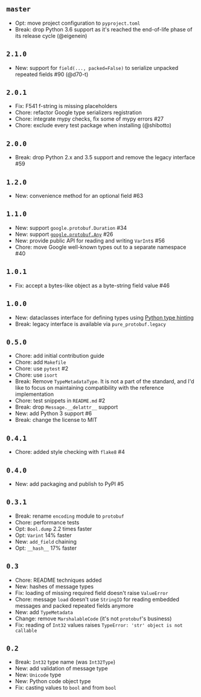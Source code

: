 ## `master`

- Opt: move project configuration to `pyproject.toml`
- Break: drop Python 3.6 support as it's reached the end-of-life phase of its release cycle (@eigenein)

## `2.1.0`

- New: support for `field(..., packed=False)` to serialize unpacked repeated fields #90 (@d70-t)

## `2.0.1`

- Fix: F541 f-string is missing placeholders
- Chore: refactor Google type serializers registration
- Chore: integrate mypy checks, fix some of mypy errors #27
- Chore: exclude every test package when installing (@shibotto)

## `2.0.0`

- Break: drop Python 2.x and 3.5 support and remove the legacy interface #59

## `1.2.0`

- New: convenience method for an optional field #63

## `1.1.0`

- New: support `google.protobuf.Duration` #34
- New: support [`google.protobuf.Any`](https://developers.google.com/protocol-buffers/docs/proto3#any)  #26
- New: provide public API for reading and writing `VarInt`s #56
- Chore: move Google well-known types out to a separate namespace #40

## `1.0.1`

- Fix: accept a bytes-like object as a byte-string field value #46

## `1.0.0`

- New: dataclasses interface for defining types using [Python type hinting](https://www.python.org/dev/peps/pep-0484/)
- Break: legacy interface is available via `pure_protobuf.legacy`

## `0.5.0`

- Chore: add initial contribution guide
- Chore: add `Makefile`
- Chore: use `pytest` #2
- Chore: use `isort`
- Break: Remove `TypeMetadataType`. It is not a part of the standard, and I'd like to focus on maintaining compatibility with the reference implementation
- Chore: test snippets in `README.md` #2
- Break: drop `Message.__delattr__` support
- New: add Python 3 support #6
- Break: change the license to MIT

## `0.4.1`

- Chore: added style checking with `flake8` #4

## `0.4.0`

- New: add packaging and publish to PyPI #5

## `0.3.1`

- Break: rename `encoding` module to `protobuf`
- Chore: performance tests
- Opt: `Bool.dump` 2.2 times faster
- Opt: `Varint` 14% faster
- New: `add_field` chaining
- Opt: `__hash__` 17% faster

## `0.3`

- Chore: README techniques added
- New: hashes of message types
- Fix: loading of missing required field doesn't raise `ValueError`
- Chore: message `load` doesn't use `StringIO` for reading embedded messages and packed repeated fields anymore
- New: add `TypeMetadata`
- Change: remove `MarshalableCode` (it's not `protobuf`'s business)
- Fix: reading of `Int32` values raises `TypeError: 'str' object is not callable`

## `0.2`

- Break: `Int32` type name (was `Int32Type`)
- New: add validation of message type
- New: `Unicode` type
- New: Python code object type
- Fix: casting values to `bool` and from `bool`
